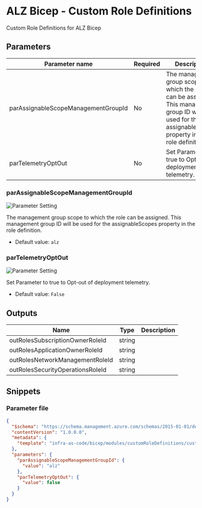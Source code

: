 # ALZ Bicep - Custom Role Definitions

Custom Role Definitions for ALZ Bicep

## Parameters

| Parameter name                      | Required | Description                                                                                                                                                   |
| ----------------------------------- | -------- | ------------------------------------------------------------------------------------------------------------------------------------------------------------- |
| parAssignableScopeManagementGroupId | No       | The management group scope to which the role can be assigned. This management group ID will be used for the assignableScopes property in the role definition. |
| parTelemetryOptOut                  | No       | Set Parameter to true to Opt-out of deployment telemetry.                                                                                                     |

### parAssignableScopeManagementGroupId

![Parameter Setting](https://img.shields.io/badge/parameter-optional-green?style=flat-square)

The management group scope to which the role can be assigned. This management group ID will be used for the assignableScopes property in the role definition.

- Default value: `alz`

### parTelemetryOptOut

![Parameter Setting](https://img.shields.io/badge/parameter-optional-green?style=flat-square)

Set Parameter to true to Opt-out of deployment telemetry.

- Default value: `False`

## Outputs

| Name                             | Type   | Description |
| -------------------------------- | ------ | ----------- |
| outRolesSubscriptionOwnerRoleId  | string |
| outRolesApplicationOwnerRoleId   | string |
| outRolesNetworkManagementRoleId  | string |
| outRolesSecurityOperationsRoleId | string |

## Snippets

### Parameter file

```json
{
  "$schema": "https://schema.management.azure.com/schemas/2015-01-01/deploymentParameters.json#",
  "contentVersion": "1.0.0.0",
  "metadata": {
    "template": "infra-as-code/bicep/modules/customRoleDefinitions/customRoleDefinitions.json"
  },
  "parameters": {
    "parAssignableScopeManagementGroupId": {
      "value": "alz"
    },
    "parTelemetryOptOut": {
      "value": false
    }
  }
}
```
